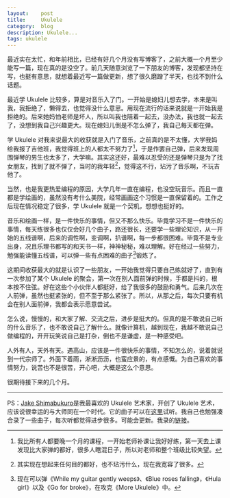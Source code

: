 ```yaml
---
layout:    post
title:     Ukulele
category:  blog
description: Ukulele...
tags: ukulele
---
```

最近实在太忙，和年前相比，已经有好几个月没有写博客了，之前大概一个月至少能写一篇，现在真的是没空了。前几天随意浏览了一下朋友的博客，发现都坚持在写，也挺有意思，就想着最近写一篇做更新，想了很久磨蹭了半天，也找不到什么话题。

最近学 Ukulele 比较多，算是对音乐入了门。一开始是媳妇儿想去学，本来是叫我，我拒绝了，懒得去，也觉得没什么意思。用现在流行的话来说就是一开始我是拒绝的。后来她妈怕老师是坏人，所以叫我也陪着一起去，没办法，我也就一起去了，没想到我自己兴趣更大。现在媳妇儿倒是不怎么弹了，我自己每天都在弹。

学 Ukulele 对我来说最大的收获就是入门了音乐，之前真的是不太懂，大学我妈给我报了吉他班，我觉得班上的人都太不努力了[^1]，于是作罢自己弹，后来发现周围弹琴的男生也太多了，大学嘛。其实这还好，最难以忍受的还是弹琴只是为了找女朋友，找到了就不弹了，当时的我年轻[^2]，觉得这不行，玷污了音乐啊，不玩吉他了。

当然，也是我更热爱编程的原因，大学几年一直在编程，也没空玩音乐。而且一直都是学绘画的，虽然没有考什么美院，经常画画这个习惯是一直保留着的。工作之后现在情况稳定了很多，学 Ukulele 就是一个契机，想想也挺好的。

音乐和绘画一样，是一件快乐的事情，但又不那么快乐。毕竟学习不是一件快乐的事情，每天练很多也仅仅会好几个曲子，路还很长，还要学一些理论知识，从一开始的五线谱啊，后来的调性啊，变调啊，扒谱啊，每一步都很困难。毕竟不是专业出身，况且乐理书都写的和天书一样，神神秘秘，难以理解。好在经过一些努力，勉强能读懂五线谱，可以弹一些有点困难的曲子[^3]锻炼了。

这期间收获最大的就是认识了一些朋友，一开始我觉得只要自己练就好了，直到有一次参加了某个 Ukulele 的聚会，第一次在别人面前弹的时候，手都是抖的，根本按不住弦。好在这些个小伙伴人都挺好，给了我很多的鼓励和勇气。后来几次在人前弹，虽然也挺紧张的，但不至于那么紧张了。所以，从那之后，每次只要有机会在别人面前弹，我都会表示愿意尝试。

怎么说，慢慢的，和大家了解、交流之后，进步是挺大的。但真的是不敢说自己听的什么音乐了，也不敢说自己了解什么。就像计算机，越到现在，我越不敢说自己做编程的，开开玩笑说自己是打杂，倒也不是谦虚，是一种感受吧。

人外有人，天外有天。遇高山，应该是一件很快乐的事情，不知怎么的，说着就说到一代宗师了。外面下着雨，淅淅沥沥，也蛮应景的，有点感慨。为自己喜欢的事情努力，说苦也不是很苦，开心吧，大概是这么个意思。

很期待接下来的几个月。

----

PS：[Jake Shimabukuro](http://jakeshimabukuro.com)是我最喜欢的 Ukulele 艺术家，开创了 Ukulele 艺术，应该说很幸运的与大师同在一个时代。它的曲子可以在[这里](http://music.163.com/#/artist?id=14405)试听。我自己也勉强凑合录了一些曲子，每次听都觉得进步很多。可能会更新。我录的[链接](/ukulele)。

[^1]: 我比所有人都要晚一个月的课程，一开始老师补课让我好好练，第一天去上课发现比大家弹的都好，很多人瞎混日子，所以对老师和整个班级比较失望。

[^2]: 其实现在想起来任何目的都好，也不玷污什么，现在我宽容了很多。

[^3]: 现在可以弹《While my guitar gently weeps》、《Blue roses falling》，《Hula girl》以及《Go for broke》，在攻克《More Ukulele》中。
